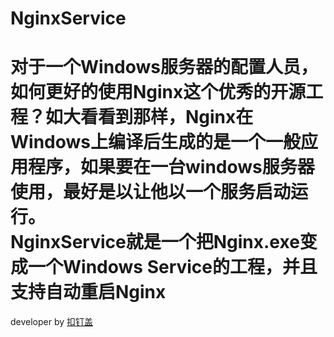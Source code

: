 # NginxService
对于一个Windows服务器的配置人员，如何更好的使用Nginx这个优秀的开源工程？如大看看到那样，Nginx在Windows上编译后生成的是一个一般应用程序，如果要在一台windows服务器使用，最好是以让他以一个服务启动运行。    
NginxService就是一个把Nginx.exe变成一个Windows Service的工程，并且支持自动重启Nginx      
===============================================
developer by [扣钉盖](http://www.codingsky.com)
